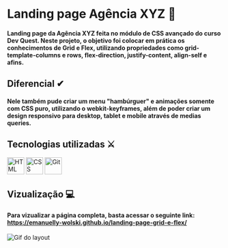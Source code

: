 # Landing page Agência XYZ 🌟
#### Landing page da Agência XYZ feita no módulo de CSS avançado do curso Dev Quest. Neste projeto, o objetivo foi colocar em prática os conhecimentos de Grid e Flex, utilizando propriedades como grid-template-columns e rows, flex-direction, justify-content, align-self e afins. 

## Diferencial ✔

#### Nele também pude criar um menu "hambúrguer" e animações somente com CSS puro, utilizando o webkit-keyframes, além de poder criar um design responsivo para desktop, tablet e mobile através de medias queries.

## Tecnologias utilizadas ⚔
<div style="display: inline_block">
  <img src="https://cdn.jsdelivr.net/gh/devicons/devicon/icons/html5/html5-plain-wordmark.svg" title="HTML" width="40" height="40"/> 
  <img src="https://cdn.jsdelivr.net/gh/devicons/devicon/icons/css3/css3-plain-wordmark.svg" title="CSS" width="40" height="40"/>
  <img src="https://cdn.jsdelivr.net/gh/devicons/devicon/icons/git/git-original.svg" title="Git" width="40" height="40"/>
</div>

## Vizualização 💻

#### Para vizualizar a página completa, basta acessar o seguinte link: https://emanuelly-wolski.github.io/landing-page-grid-e-flex/

<img src="./agencia.gif" alt="Gif do layout">
